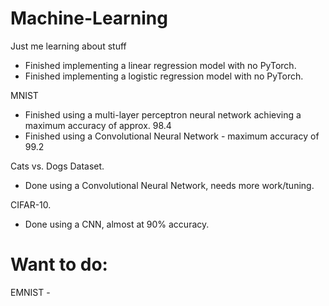 # Machine-Learning
Just me learning about stuff

* Finished implementing a linear regression model with no PyTorch.
* Finished implementing a logistic regression model with no PyTorch.

MNIST
* Finished using a multi-layer perceptron neural network achieving a maximum accuracy of approx. 98.4
* Finished using a Convolutional Neural Network - maximum accuracy of 99.2

Cats vs. Dogs Dataset.
* Done using a Convolutional Neural Network, needs more work/tuning.

CIFAR-10.
* Done using a CNN, almost at 90% accuracy.

# Want to do:
EMNIST - 

